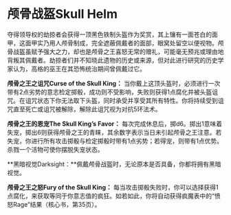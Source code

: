 # 颅骨战盔Skull Helm

夺得领导权的劫掠者会获得一顶黑色铁制头盔作为奖赏，其上镶有一面苍白的面甲，这面甲实乃用人颅骨制成，完全遮蔽佩戴者的面部，眼窝处留空以便视物。颅骨战盔虽赋予强大之力，却也是颅骨之王喜怒无常的赠礼，可能毫无预兆或理由地背叛其佩戴者。劫掠者们并不知晓此遗物的历史或来源，但对此进行研究的历史学家认为，高格的巫王在其恐怖统治期间曾佩戴过它。

**颅骨之王之诅咒Curse of the Skull King：**
当你戴上这顶头盔时，必须进行一次带有2点劣势的意志检定掷骰，成功则不受影响，失败则获得1点腐化并被头盔诅咒。在诅咒状态下你无法取下头盔，同时承受并享受其所有特性。你将持续受到诅咒直至死亡或诅咒被解除，解除此诅咒视为对抗5环法术。

**颅骨之王的恩宠The Skull King’s Favor：**
每次完成休息后，掷d6。掷出1意味着失宠，掷出6则获得颅骨之王的青睐，其余数字表示当日未引起颅骨之王注意。若失宠，你进行所有攻击掷骰与检定掷骰时带有1点劣势；若得宠，则带有1点优势。杀戮一个活物可使你摆脱失宠状态。

**黑暗视觉Darksight：**佩戴颅骨战盔时，无论原本是否具备，你都将拥有黑暗视觉。

**颅骨之王之怒Fury of the Skull King：**
每当攻击掷骰失败时，你可以选择获得1点腐化，来获取等同于你意志值的疯狂。如若如此，你将自动获得疯魔表中的“愤怒Rage”结果（核心书，第35页）。
